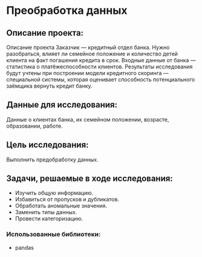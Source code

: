 # Преобработка данных 
## Описание проекта:
Описание проекта
Заказчик — кредитный отдел банка. Нужно разобраться, влияет ли семейное положение и количество детей клиента на факт погашения кредита в срок. Входные данные от банка — статистика о платёжеспособности клиентов.
Результаты исследования будут учтены при построении модели кредитного скоринга — специальной системы, которая оценивает способность потенциального заёмщика вернуть кредит банку.

## Данные для исследования:
Данные о клиентах банка, их семейном положении, возрасте, образовании, работе.

## Цель исследования:  
Выполнить предобработку данных.

## Задачи, решаемые в ходе исследования:
- Изучить общую информацию.
- Избавиться от пропусков и дубликатов.
- Обработать аномальные значения.
- Заменить типы данных.
- Провести категоризацию.

### Использованные библиотеки:
- pandas
